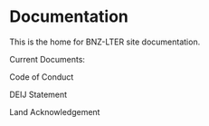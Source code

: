 # Documentation
This is the home for BNZ-LTER site documentation.

Current Documents:

Code of Conduct

DEIJ Statement

Land Acknowledgement

